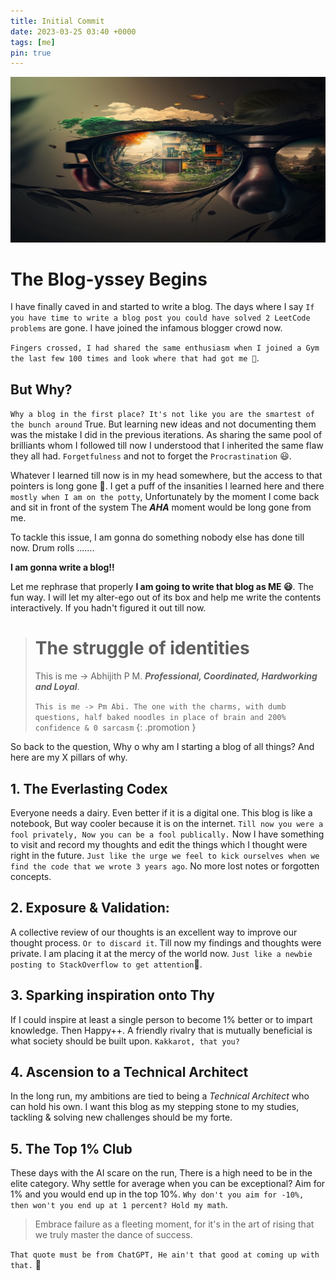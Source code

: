 ```yaml
---
title: Initial Commit
date: 2023-03-25 03:40 +0000
tags: [me]
pin: true
---
```


![TheAllSeeingEye](/common/InitialCommitImage.jpg)

# The Blog-yssey Begins

I have finally caved in and started to write a blog. The days where I say `If you have time to write a blog post you could have solved 2 LeetCode problems` are gone. I have joined the infamous blogger crowd now.

`Fingers crossed, I had shared the same enthusiasm when I joined a Gym the last few 100 times and look where that had got me 🤣`.

## But Why?

`Why a blog in the first place? It's not like you are the smartest of the bunch around` True. But learning new ideas and not documenting them was the mistake I did in the previous iterations. As sharing the same pool of brilliants whom I followed till now I understood that I inherited the same flaw they all had. `Forgetfulness` and not to forget the `Procrastination` 😃.

Whatever I learned till now is in my head somewhere, but the access to that pointers is long gone 🤣. I get a puff of the insanities I learned here and there `mostly when I am on the potty`, Unfortunately by the moment I come back and sit in front of the system The *__AHA__* moment would be long gone from me.

To tackle this issue, I am gonna do something nobody else has done till now. Drum rolls .......

__I am gonna write a blog!!__ 

Let me rephrase that properly __I am going to write that blog as ME 😃__. The fun way. 
I will let my alter-ego out of its box and help me write the contents interactively. If you hadn't figured it out till now.

> # The struggle of identities
> This is me -> Abhijith P M. __*Professional, Coordinated, Hardworking and Loyal*__.
>
> `This is me -> Pm Abi. The one with the charms, with dumb questions, half baked noodles in place of brain and 200% confidence & 0 sarcasm`
{: .promotion }

So back to the question, Why o why am I starting a blog of all things? And here are my X pillars of why.

## 1. The Everlasting Codex

Everyone needs a dairy. Even better if it is a digital one. This blog is like a notebook, But way cooler because it is on the internet. `Till now you were a fool privately, Now you can be a fool publically.`
Now I have something to visit and record my thoughts and edit the things which I thought were right in the future. `Just like the urge we feel to kick ourselves when we find the code that we wrote 3 years ago`. No more lost notes or forgotten concepts.

## 2. Exposure & Validation:

A collective review of our thoughts is an excellent way to improve our thought process. `Or to discard it`. Till now my findings and thoughts were private. I am placing it at the mercy of the world now. `Just like a newbie posting to StackOverflow to get attention`🤣.

## 3. Sparking inspiration onto Thy

If I could inspire at least a single person to become 1% better or to impart knowledge. Then Happy++. A friendly rivalry that is mutually beneficial is what society should be built upon. `Kakkarot, that you?`

## 4. Ascension to a Technical Architect

In the long run, my ambitions are tied to being a *Technical Architect* who can hold his own. I want this blog as my stepping stone to my studies, tackling & solving new challenges should be my forte. 

## 5. The Top 1% Club

These days with the AI scare on the run, There is a high need to be in the elite category. Why settle for average when you can be exceptional? Aim for 1% and you would end up in the top 10%. `Why don't you aim for -10%, then won't you end up at 1 percent? Hold my math`.

> Embrace failure as a fleeting moment, for it's in the art of rising that we truly master the dance of success.

`That quote must be from ChatGPT, He ain't that good at coming up with that.` 🤔